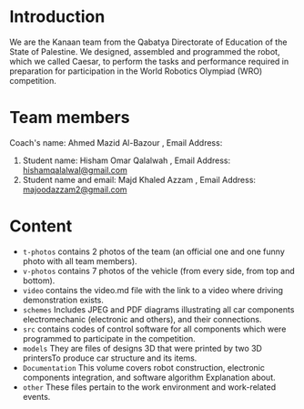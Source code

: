 
# Introduction #

We are the Kanaan team from the Qabatya Directorate of Education of the State of Palestine. 
We designed, assembled and programmed the robot, which we called Caesar, to perform the tasks and performance required in preparation for participation in the World Robotics Olympiad (WRO) competition.


# Team members #

Coach's name: Ahmed Mazid Al-Bazour ,
Email Address:
1) Student name: Hisham Omar Qalalwah ,
Email Address: hishamqalalwal@gmail.com
2) Student name and email: Majd Khaled Azzam ,
Email Address: majoodazzam2@gmail.com


# Content #

* `t-photos` contains 2 photos of the team (an official one and one funny photo with all team members).
* `v-photos` contains 7 photos of the vehicle (from every side, from top and bottom).
* `video` contains the video.md file with the link to a video where driving demonstration exists.
* `schemes` Includes JPEG and PDF diagrams illustrating all car components electromechanic (electronic and others), and their connections.
* `src` contains codes of control software for all components which were programmed to participate in the competition.
* `models` They are files of designs 3D that were printed by two 3D printersTo produce car structure and
its items. 
* `Documentation` This volume covers robot construction, electronic components integration, and software algorithm Explanation about.
* `other` These files pertain to the work environment and work-related events.
